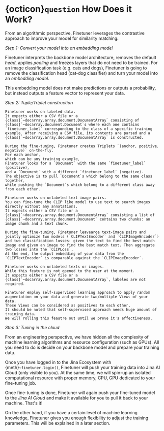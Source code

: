 # {octicon}`question` How Does it Work?

From an algorithmic perspective,
Finetuner leverages the contrastive approach to improve your model for similarity matching.

*Step 1: Convert your model into an embedding model*

Finetuner interprets the backbone model architecture,
removes the default *head*, applies *pooling* and freezes layers that do not need to be trained.
For an image classification task (e.g. cats and dogs),
Finetuner is going to remove the classification head (cat-dog classifier) and turn your model into an *embedding model*.

This embedding model does not make predictions or outputs a probability,
but instead outputs a feature vector to represent your data.

*Step 2: Tuple/Triplet construction*

````{tab} Uni-modal (with label)
Finetuner works on labeled data.
It expects either a CSV file or a {class}`~docarray.array.document.DocumentArray` consisting of {class}`~docarray.document.Document`s where each one contains `finetuner_label` corresponding to the class of a specific training example. After receiving a CSV file, its contents are parsed and a {class}`~docarray.array.document.DocumentArray` is constructed.

During the fine-tuning, Finetuner creates Triplets `(anchor, positive, negative)` on-the-fly.
For each anchor,
which can be any training example,
Finetuner looks for a `Document` with the same `finetuner_label` (positive),
and a `Document` with a different `finetuner_label` (negative).
The objective is to pull `Document`s which belong to the same class together,
while pushing the `Document`s which belong to a different class away from each other.
````
````{tab} Cross-modal (without label)
Finetuner works on unlabeled text image pairs.
You can fine-tune the CLIP like model to use text to search images directly without any annotations.
It expects either a CSV file or a {class}`~docarray.array.document.DocumentArray` consisting a list of {class}`~docarray.array.document.Document` contains two chunks: an image chunk and a text chunk.

During the fine-tuning, Finetuner leavearge text-image pairs and jointly optimize two models (`CLIPTextEncoder` and `CLIPImageEncoder`) and two classification losses: given the text to find the best match
image and given an image to find the best match text. Then aggregate two losses into the `CLIPLoss`.
At the end, the output embedding of your data from the `CLIPTextEncoder` is comparable against the `CLIPImageEncoder`.
````
````{tab} Uni-modal (without label, Coming Soon)
Finetuner works on unlabeled texts or images.
While this feature is not opened to the user at the moment.
It expects either a CSV file or a {class}`~docarray.array.document.DocumentArray`, labeles are not required.

Finetuner employ self-supervised learning approach to apply random augmentation on your data and generate two/multiple Views of your data.
These Views can be considered as positives to each other.
It should be noted that self-supervised approach needs huge amount of training data.
We will rolling this feautre out until we prove it's effectiveness.
````

*Step 3: Tuning in the cloud*

From an engineering perspective,
we have hidden all the complexity of machine learning algorithms and resource configuration (such as GPUs).
All you need to do is decide on your backbone model and prepare your training data.

Once you have logged in to the Jina Ecosystem with {meth}`~finetuner.login()`,
Finetuner will push your training data into Jina AI Cloud (only visible to you).
At the same time, we will spin-up an isolated computational resource
with proper memory, CPU, GPU dedicated to your fine-tuning job.

Once fine-tuning is done, Finetuner will again push your fine-tuned model to the *Jina AI Cloud*
and make it available for you to pull it back to your machine.
That's it!

On the other hand,
if you have a certain level of machine learning knowledge,
Finetuner gives you enough flexibility to adjust the training parameters.
This will be explained in a later section.
